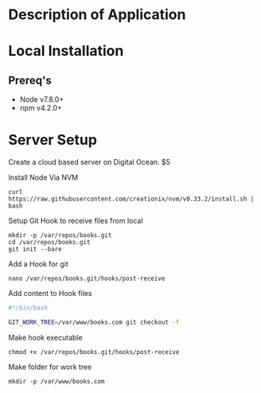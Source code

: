 # Description of Application


# Local Installation

## Prereq's
* Node v7.8.0+
* npm  v4.2.0+

# Server Setup

Create a cloud based server on Digital Ocean. $5

Install Node Via NVM

```shell
curl https://raw.githubusercontent.com/creationix/nvm/v0.33.2/install.sh | bash
```

Setup Git Hook to receive files from local

```shell
mkdir -p /var/repos/books.git
cd /var/repos/books.git
git init --bare
```

Add a Hook for git
```shell
nano /var/repos/books.git/hooks/post-receive
```

Add content to Hook files
```bash
#!/bin/bash

GIT_WORK_TREE=/var/www/books.com git checkout -f
```

Make hook executable
```
chmod +x /var/repos/books.git/hooks/post-receive
```

Make folder for work tree
```
mkdir -p /var/www/books.com
```
